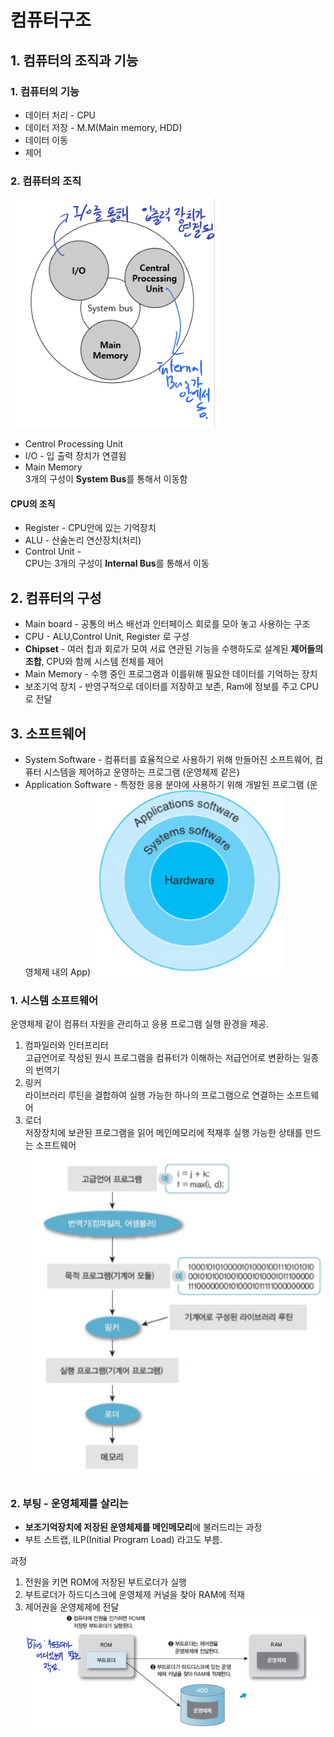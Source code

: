 
# 컴퓨터구조

## 1. 컴퓨터의 조직과 기능

### 1. 컴퓨터의 기능

* 데이터 처리 - CPU
* 데이터 저장 - M.M(Main memory, HDD)
* 데이터 이동 
* 제어 

### 2. 컴퓨터의 조직
![컴퓨터조직](./Image/highest.PNG)
* Centrol Processing Unit 
* I/O - 입 출력 장치가 연결됨
* Main Memory<br>
3개의 구성이 **System Bus**를 통해서 이동함

#### CPU의 조직
* Register - CPU안에 있는 기억장치
* ALU - 산술논리 연산장치(처리)
* Control Unit - <br>
CPU는 3개의 구성이 **Internal Bus**를 통해서 이동

## 2. 컴퓨터의 구성 
* Main board - 공통의 버스 배선과 인터페이스 회로를 모아 놓고 사용하는 구조
* CPU - ALU,Control Unit, Register 로 구성
* **Chipset** - 여러 칩과 회로가 모여 서료 연관된 기능을 수행하도로 설계된 **제어들의 조합**, CPU와 함께 시스템 전체를 제어
* Main Memory - 수행 중인 프로그램과 이를위해 필요한 데이터를 기억하는 장치
* 보조기억 장치 - 반영구적으로 데이터를 저장하고 보존, Ram에 정보를 주고 CPU로 전달

## 3. 소프트웨어
* System Software - 컴퓨터를 효율적으로 사용하기 위해 만들어진 소프트웨어, 컴퓨터 시스템을 제어하고 운영하는 프로그램 (운영체제 같은)
* Application Software - 특정한 응용 분야에 사용하기 위해 개발된 프로그램 (운영체제 내의 App)
![소프트웨어](./Image/software.PNG)<br>

### 1. 시스템 소프트웨어
운영체제 같이 컴퓨터 자원을 관리하고 응용 프로그램 실행 환경을 제공.<br>

1. 컴파일러와 인터프리터<br>
고급언어로 작성된 원시 프로그램을 컴퓨터가 이해하는 저급언어로 변환하는 일종의 번역기 
2. 링커<br>
라이브러리 루틴을 결합하여 실행 가능한 하나의 프로그램으로 연결하는 소프트웨어
3. 로더<br>
저장장치에 보관된 프로그램을 읽어 메인메모리에 적재후 실행 가능한 상태를 만드는 소프트웨어
![고급 언어 프로그램 실행 과정](./Image/sequence.PNG)

### 2. 부팅 - 운영체제를 살리는
* **보조기억장치에 저장된 운영체제를 메인메모리**에 불러드리는 과정
* 부트 스트랩, ILP(Initial Program Load) 라고도 부름.

과정
1. 전원을 키면 ROM에 저장된 부트로더가 실행
2. 부트로더가 하드디스크에 운영체제 커널을 찾아 RAM에 적재
3. 제어권을 운영체제에 전달
![부팅과정](./Image/boot.PNG)
